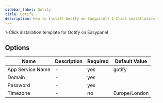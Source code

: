 ```yaml
---
sidebar_label: Gotify
title: Gotify
description: How to install Gotify on Easypanel? 1-Click installation template for Gotify on Easypanel
---
```

<!-- generated -->
1-Click installation template for Gotify on Easypanel

## Options

Name | Description | Required | Default Value
-|-|-|-
App Service Name | - | yes | gotify
Domain | - | yes | 
Password | - | yes | 
Timezone | - | no | Europe/London
